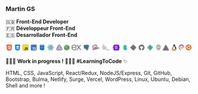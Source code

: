 ### Martin GS

🇬🇧 __Front-End Developer__  
🇫🇷 __Développeur Front-End__  
🇪🇸 __Desarrollador Front-End__

![skills](https://github.com/Martin-GS/Martin-GS/blob/main/images/skills.png)

👷🏻‍♂️ __Work in progress !__ 👨🏻‍🎓 __#LearningToCode__ ✨

HTML, CSS, JavaScript, React/Redux, NodeJS/Express, Git, GitHub, Bootstrap, Bulma, Netlify, Surge, Vercel, WordPress, Linux, Ubuntu, Debian, Shell and more !

